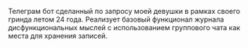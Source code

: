 Телеграм бот сделанный по запросу моей девушки в рамках своего гринда летом 24 года.
Реализует базовый функционал журнала дисфункциональных мыслей с использованием группового чата как места для хранения записей.
